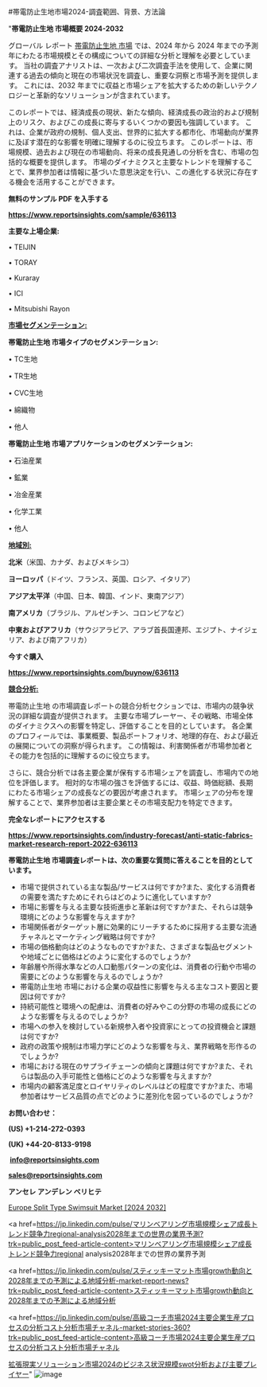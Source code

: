 #帯電防止生地市場2024-調査範囲、背景、方法論

"<strong>帯電防止生地 市場概要 2024-2032</strong>

グローバル レポート <a href=https://www.reportsinsights.com/sample/636113>帯電防止生地 市場</a> では、2024 年から 2024 年までの予測年にわたる市場規模とその構成についての詳細な分析と理解を必要としています。 当社の調査アナリストは、一次および二次調査手法を使用して、企業に関連する過去の傾向と現在の市場状況を調査し、重要な洞察と市場予測を提供します。 これには、2032 年までに収益と市場シェアを拡大​​するための新しいテクノロジーと革新的なソリューションが含まれています。

このレポートでは、経済成長の現状、新たな傾向、経済成長の政治的および規制上のリスク、およびこの成長に寄与するいくつかの要因も強調しています。 これは、企業が政府の規制、個人支出、世界的に拡大する都市化、市場動向が業界に及ぼす潜在的な影響を明確に理解するのに役立ちます。 このレポートは、市場規模、過去および現在の市場動向、将来の成長見通しの分析を含む、市場の包括的な概要を提供します。 市場のダイナミクスと主要なトレンドを理解することで、業界参加者は情報に基づいた意思決定を行い、この進化する状況に存在する機会を活用することができます。

<strong><b>無料のサンプル PDF を入手する</b></strong>

<a href=https://www.reportsinsights.com/sample/636113><strong><u>https://www.reportsinsights.com/sample/636113</u></strong></a>

<strong>主要な上場企業:</strong>

• TEIJIN

• TORAY

• Kuraray

• ICI

• Mitsubishi Rayon

<strong><u>市場セグメンテーション</u></strong><strong><u>:</u></strong>

<strong>帯電防止生地 市場タイプのセグメンテーション:</strong>

• TC生地

• TR生地

• CVC生地

• 綿織物

• 他人

<strong>帯電防止生地 市場アプリケーションのセグメンテーション:</strong>

• 石油産業

• 鉱業

• 冶金産業

• 化学工業

• 他人

<strong><u>地域別</u></strong><strong><u>:</u></strong>

<strong>北米</strong>（米国、カナダ、およびメキシコ）

<strong>ヨーロッパ</strong>（ドイツ、フランス、英国、ロシア、イタリア）

<strong>アジア太平洋</strong>（中国、日本、韓国、インド、東南アジア）

<strong>南アメリカ</strong>（ブラジル、アルゼンチン、コロンビアなど）

<strong>中東およびアフリカ</strong>（サウジアラビア、アラブ首長国連邦、エジプト、ナイジェリア、および南アフリカ）

<strong>今すぐ購入</strong>

<a href=https://www.reportsinsights.com/buynow/636113><strong><u>https://www.reportsinsights.com/buynow/636113</u></strong></a>

<strong><u>競合分析:</u></strong>

帯電防止生地 の市場調査レポートの競合分析セクションでは、市場内の競争状況の詳細な調査が提供されます。 主要な市場プレーヤー、その戦略、市場全体のダイナミクスへの影響を特定し、評価することを目的としています。 各企業のプロフィールでは、事業概要、製品ポートフォリオ、地理的存在、および最近の展開についての洞察が得られます。 この情報は、利害関係者が市場参加者とその能力を包括的に理解するのに役立ちます。

さらに、競合分析では各主要企業が保有する市場シェアを調査し、市場内での地位を評価します。 相対的な市場の強さを評価するには、収益、時価総額、長期にわたる市場シェアの成長などの要因が考慮されます。 市場シェアの分布を理解することで、業界参加者は主要企業とその市場支配力を特定できます。

<strong>完全なレポートにアクセスする</strong>

<a href=https://www.reportsinsights.com/industry-forecast/anti-static-fabrics-market-research-report-2022-636113><strong><u><b>https://www.reportsinsights.com/industry-forecast/anti-static-fabrics-market-research-report-2022-636113</b></u></strong></a>

<strong><b>帯電防止生地 市場調査レポートは、次の重要な質問に答えることを目的としています。</b></strong>
<ul>
  <li>市場で提供されている主な製品/サービスは何ですか?また、変化する消費者の需要を満たすためにそれらはどのように進化していますか?</li>
  <li>市場に影響を与える主要な技術進歩と革新は何ですか?また、それらは競争環境にどのような影響を与えますか?</li>
  <li>市場関係者がターゲット層に効果的にリーチするために採用する主要な流通チャネルとマーケティング戦略は何ですか?</li>
  <li>市場の価格動向はどのようなものですか?また、さまざまな製品セグメントや地域ごとに価格はどのように変化するのでしょうか?</li>
  <li>年齢層や所得水準などの人口動態パターンの変化は、消費者の行動や市場の需要にどのような影響を与えるのでしょうか?</li>
  <li>帯電防止生地 市場における企業の収益性に影響を与える主なコスト要因と要因は何ですか?</li>
  <li>持続可能性と環境への配慮は、消費者の好みやこの分野の市場の成長にどのような影響を与えるのでしょうか?</li>
  <li>市場への参入を検討している新規参入者や投資家にとっての投資機会と課題は何ですか?</li>
  <li>政府の政策や規制は市場力学にどのような影響を与え、業界戦略を形作るのでしょうか?</li>
  <li>市場における現在のサプライチェーンの傾向と課題は何ですか?また、それらは製品の入手可能性と価格にどのような影響を与えますか?</li>
  <li>市場内の顧客満足度とロイヤリティのレベルはどの程度ですか?また、市場参加者はサービス品質の点でどのように差別化を図っているのでしょうか?</li>
</ul>
<strong>お問い合わせ：</strong>

<strong>(US) +1-214-272-0393</strong>

<strong>(UK) +44-20-8133-9198</strong>

<strong> </strong><a href=info@reportsinsights.com><strong><u>info@reportsinsights.com</u></strong></a>

<a href=sales@reportsinsights.com><strong><u>sales@reportsinsights.com</u></strong></a>

<strong>アンセレ アンデレン ベリヒテ</strong>

<a href=https://www.linkedin.com/pulse/europe-split-type-swimsuit-market-latest-trends-w55yf/>Europe Split Type Swimsuit Market [2024 2032]</a>

<a href=https://jp.linkedin.com/pulse/マリンベアリング市場規模シェア成長トレンド競争力regional-analysis2028年までの世界の業界予測?trk=public_post_feed-article-content>マリンベアリング市場規模シェア成長トレンド競争力regional analysis2028年までの世界の業界予測</a>

<a href=https://jp.linkedin.com/pulse/スティッキーマット市場growth動向と2028年までの予測による地域分析-market-report-news?trk=public_post_feed-article-content>スティッキーマット市場growth動向と2028年までの予測による地域分析</a>

<a href=https://jp.linkedin.com/pulse/高級コーチ市場2024主要企業生産プロセスの分析コスト分析市場チャネル-market-stories-360?trk=public_post_feed-article-content>高級コーチ市場2024主要企業生産プロセスの分析コスト分析市場チャネル</a>

<a href=https://www.linkedin.com/pulse/拡張現実ソリューション市場2024のビジネス状況規模swot分析および主要プレイヤー-reportsinsights-pvt-ltd-haxdf/>拡張現実ソリューション市場2024のビジネス状況規模swot分析および主要プレイヤー</a>"
![image](https://github.com/aakesh123242/RIMarket/assets/158431203/b008e43e-15ac-4c21-9ddd-977bf18ec3a2)
